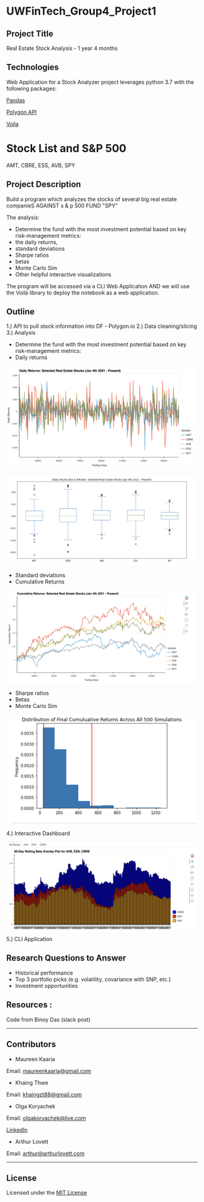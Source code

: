 # UWFinTech_Group4_Project1

## Project Title
Real Estate Stock Analysis - 1 year 4 months


## Technologies

Web Application for a Stock Analyzer project leverages python 3.7 with the following packages:

  [Pandas](https://github.com/pandas-dev/pandas "Pandas") 
  
  [Polygon API](https://polygon.io/docs/stocks/)

   [Voila](https://github.com/voila-dashboards/voila)

# Stock List and S&P 500
 AMT, CBRE, ESS, AVB, SPY

## Project Description
Build a program which analyzes the stocks of several big real estate companieS AGAINST s & p 500 FUND "SPY"

The analysis:
* Determine the fund with the most investment potential based on key risk-management metrics:
* the daily returns, 
* standard deviations
* Sharpe ratios
* betas
* Monte Carlo Sim
* Other helpful interactive visualizations

The program will be accessed via a CLI Web Application AND we will use the Voilà library to deploy the notebook as a web application. 


## Outline
1.) API to pull stock information into DF - Polygon.io
2.) Data cleaning/slicing
3.) Analysis
* Determine the fund with the most investment potential based on key risk-management metrics:
* Daily returns 

![Daily Returns](Images/DailyReturns.png)

![BoxChart](Images/Boxplot.png)

* Standard deviations
* Cumulative Returns

![Cumulative Returns](Images/Cumprod.png)

* Sharpe ratios
* Betas
* Monte Carlo Sim

![MC](Images/MC.png)

4.) Interactive Dashboard

![Betas](Images/Dashboard.png)

5.) CLI Application



## Research Questions to Answer
* Historical performance
* Top 3 portfolio picks (e.g. volatility, covariance with SNP, etc.)
* Investment opportunities



## Resources :
Code from Binoy Das (slack post)

---

## Contributors

* Maureen Kaaria

Email: maureenkaaria@gmail.com
* Khaing Thwe

Email: khaingzt88@gmail.com
* Olga Koryachek

Email: olgakoryachek@live.com

[LinkedIn](https://www.linkedin.com/in/olga-koryachek-a74b1877/?msgOverlay=true "LinkedIn")
* Arthur Lovett

Email: arthur@arthurlovett.com


---

## License

Licensed under the [MIT License](https://choosealicense.com/licenses/mit/)

